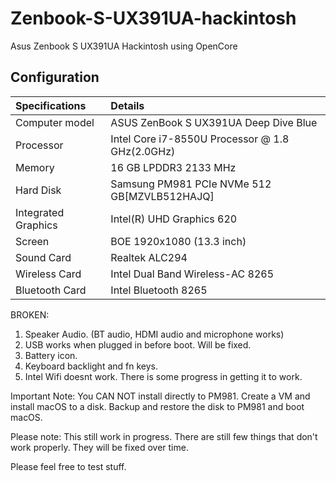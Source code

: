 # Zenbook-S-UX391UA-hackintosh
Asus Zenbook S UX391UA Hackintosh using OpenCore


## Configuration

| Specifications      | Details                                          |
| :--- | :---|
| Computer model      | ASUS ZenBook S UX391UA Deep Dive Blue            |
| Processor           | Intel Core i7-8550U Processor @ 1.8 GHz(2.0GHz)  |
| Memory              | 16 GB LPDDR3 2133 MHz                            |
| Hard Disk           | Samsung PM981 PCIe NVMe 512 GB[MZVLB512HAJQ]     |
| Integrated Graphics | Intel(R) UHD Graphics 620                        |
| Screen              | BOE 1920x1080 (13.3 inch)                        |
| Sound Card          | Realtek ALC294                                   |
| Wireless Card       | Intel Dual Band Wireless-AC 8265                 |
| Bluetooth Card      | Intel Bluetooth 8265                             |


BROKEN:
1) Speaker Audio. (BT audio, HDMI audio and microphone works)
2) USB works when plugged in before boot. Will be fixed.
3) Battery icon.
4) Keyboard backlight and fn keys.
5) Intel Wifi doesnt work. There is some progress in getting it to work.

Important Note: You CAN NOT install directly to PM981. Create a VM and install macOS to a disk. Backup and restore the disk to PM981 and boot macOS.

Please note: This still work in progress. There are still few things that don't work properly. They will be fixed over time.

Please feel free to test stuff.
